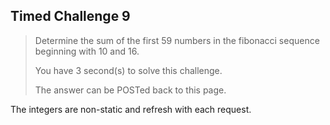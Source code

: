 Timed Challenge 9
-----------------

> Determine the sum of the first 59 numbers in the fibonacci sequence
> beginning with 10 and 16.
>
> You have 3 second(s) to solve this challenge.
>
> The answer can be POSTed back to this page.

The integers are non-static and refresh with each request.
